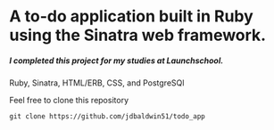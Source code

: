 # A to-do application built in Ruby using the Sinatra web framework. 
##### I completed this project for my studies at Launchschool.

Ruby, Sinatra, HTML/ERB, CSS, and PostgreSQl

Feel free to clone this repository

`git clone https://github.com/jdbaldwin51/todo_app`
